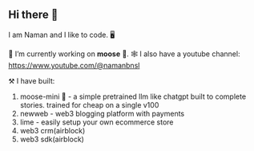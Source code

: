 ## Hi there 👋

I am Naman and I like to code. 🖥️<br />

🔭 I’m currently working on **moose** 🫎.
🕸️ I also have a youtube channel: https://www.youtube.com/@namanbnsl

⚒️ I have built:
1. moose-mini 🫎 - a simple pretrained llm like chatgpt built to complete stories. trained for cheap on a single v100
2. newweb - web3 blogging platform with payments
3. lime - easily setup your own ecommerce store
4. web3 crm(airblock)
5. web3 sdk(airblock)
